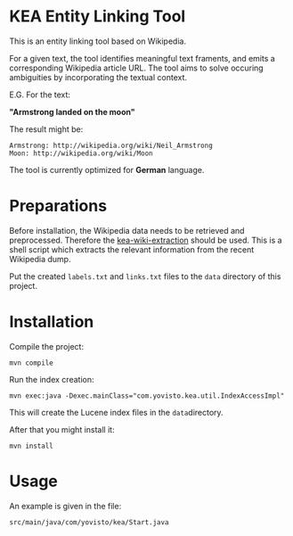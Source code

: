 # KEA Entity Linking Tool

This is an entity linking tool based on Wikipedia. 

For a given text, the tool identifies meaningful text framents, and emits a corresponding Wikipedia article URL. The tool aims to solve occuring ambiguities by incorporating the textual context. 

E.G. For the text:

**"Armstrong landed on the moon"**

The result might be:

```
Armstrong: http://wikipedia.org/wiki/Neil_Armstrong
Moon: http://wikipedia.org/wiki/Moon
```

The tool is currently optimized for **German** language.

# Preparations

Before installation, the Wikipedia data needs to be retrieved and preprocessed. 
Therefore the [kea-wiki-extraction](https://github.com/yovisto/kea-wiki-extraction) should be used. This is a shell script which extracts the relevant information from the recent Wikipedia dump.

Put the created ```labels.txt``` and ```links.txt``` files to the ```data``` directory of this project.


# Installation

Compile the project:

```
mvn compile
```

Run the index creation:

```
mvn exec:java -Dexec.mainClass="com.yovisto.kea.util.IndexAccessImpl"
```

This will create the Lucene index files in the ```data```directory.

After that you might install it:

```
mvn install
```

# Usage

An example is given in the file:

```
src/main/java/com/yovisto/kea/Start.java
```


